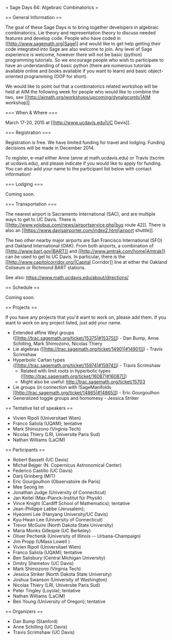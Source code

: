 = Sage Days 64: Algebraic Combinatorics =

== General Information ==

The goal of these Sage Days is to bring together developers in algebraic combinatorics, Lie theory and representation theory
to discuss needed features and develop code. People who have coded in [[http://www.sagemath.org|Sage]] and would like to get help getting their
code integrated into Sage are also welcome to join.
Any level of Sage experience is welcome, however there will not be basic (python) programming tutorials. So we encourage people who wish to participate to have an understanding of basic python (there are numerous tutorials available online and books available if you want to learn) and basic object-oriented programming (OOP for short).

We would like to point out that a combinatorics related workshop will be held at AIM the following week for people who would like to combine the two, see [[http://aimath.org/workshops/upcoming/dynalgcomb/|AIM workshop]].

=== When & Where ===

March 17-20, 2015 at [[http://www.ucdavis.edu|UC Davis]].

=== Registration ===

Registration is free. We have limited funding for travel and lodging. Funding decisions will be made in December 2014.

To register, e-mail either Anne (anne at math.ucdavis.edu) or Travis (tscrim at ucdavis.edu), and please indicate if you would like to apply for funding. You can also add your name to the participant list below with contact information!

=== Lodging ===

Coming soon.

=== Transportation ===

The nearest airport is Sacramento International (SAC), and are multiple ways to get to UC Davis. There is [[http://www.yolobus.com/news/airportservice.php|bus route 42]]. There is also an [[https://www.davisairporter.com/index2.html|airport shuttle]].

The two other nearby major airports are San Francisco International (SFO) and Oakland International (OAK). From both airports, a combination of [[http://www.bart.gov|BART]] and [[http://www.amtrak.com/home|Amtrak]] can be used to get to UC Davis. In particular, there is the [[http://www.capitolcorridor.org/|Capital Corridor]] line at either the Oakland Coliseum or Richmond BART stations.

See also: https://www.math.ucdavis.edu/about/directions/

== Schedule ==

Coming soon.

== Projects ==

If you have any projects that you'd want to work on, please add them. If you want to work on any project listed, just add your name.

 * Extended affine Weyl groups ([[http://trac.sagemath.org/ticket/15375|#15375]]) - Dan Bump, Anne Schilling, Mark Shimozono, Nicolas Thiery
 * Lie algebras ([[http://trac.sagemath.org/ticket/14901|#14901]]) - Travis Scrimshaw
 * Hyperbolic Cartan types ([[http://trac.sagemath.org/ticket/15974|#15974]]) - Travis Scrimshaw
   * Related with limit roots in hyperbolic types ([[http://trac.sagemath.org/ticket/16087|#16087]])
   * Might also be useful: http://trac.sagemath.org/ticket/15703
 * Lie groups (in connection with !SageManifolds [[http://trac.sagemath.org/ticket/14865|#14865]]) - Eric Gourgoulhon
 * Generalized toggle groups and homomesy - Jessica Striker

== Tentative list of speakers ==

 * Vivien Ripoll (Universitaet Wien)
 * Franco Saliola (UQAM); tentative
 * Mark Shimozono (Virginia Tech)
 * Nicolas Thiery (LRI, Universite Paris Sud)
 * Nathan Williams (LaCIM)

== Participants ==

 * Robert Bassett (UC Davis)
 * Michał Bejger (N. Copernicus Astronomical Center) 
 * Federico Castillo (UC Davis)
 * Darij Grinberg (MIT)
 * Eric Gourgoulhon (Observatoire de Paris)
 * Mee Seong Im
 * Jonathan Judge (University of Connecticut)
 * Jan Keitel (Max-Planck-Institut für Physik)
 * Vince Knight (Cardiff School of Mathematics); tentative
 * Jean-Philippe Labbe (Jerusalem);
 * Hyeonmi Lee (Hanyang University/UC Davis)
 * Kyu-Hwan Lee (University of Connecticut)
 * Trevor McGuire (North Dakota State University)
 * Maria Monks Gillespie (UC Berkeley)
 * Oliver Pechenik (University of Illinois -- Urbana-Champaign)
 * Jim Propp (UMass Lowell )
 * Vivien Ripoll (Universitaet Wien)
 * Franco Saliola (UQAM); tentative
 * Ben Salisbury (Central Michigan University)
 * Dmitry Shemetov (UC Davis)
 * Mark Shimozono (Virginia Tech)
 * Jessica Striker (North Dakota State University)
 * Joshua Swanson (University of Washington)
 * Nicolas Thiery (LRI, Universite Paris Sud)
 * Peter Tingley (Loyola); tentative
 * Nathan Williams (LaCIM)
 * Ben Young (University of Oregon); tentative

== Organizers ==

 * Dan Bump (Stanford)
 * Anne Schilling (UC Davis)
 * Travis Scrimshaw (UC Davis)
